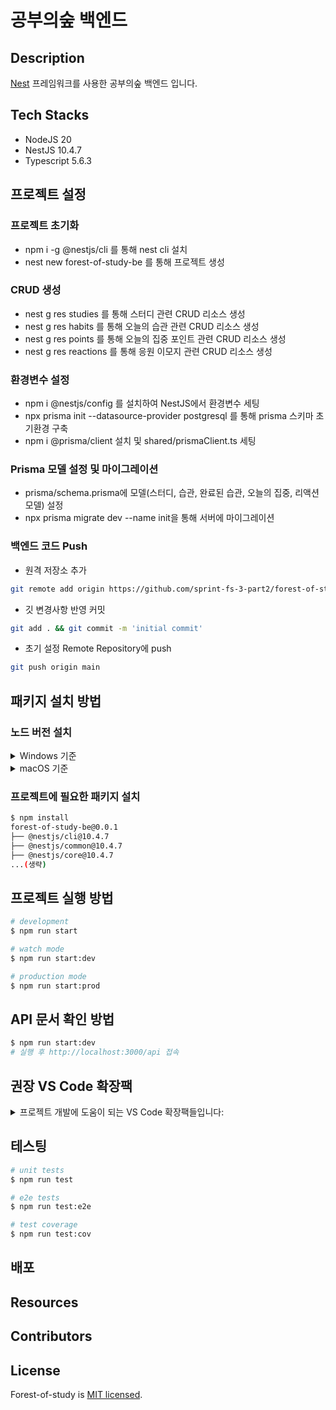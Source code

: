 # 공부의숲 백엔드

## Description

[Nest](https://github.com/nestjs/nest) 프레임워크를 사용한 공부의숲 백엔드 입니다.

## Tech Stacks

- NodeJS 20
- NestJS 10.4.7
- Typescript 5.6.3

## 프로젝트 설정

### 프로젝트 초기화

- npm i -g @nestjs/cli 를 통해 nest cli 설치
- nest new forest-of-study-be 를 통해 프로젝트 생성

### CRUD 생성

- nest g res studies 를 통해 스터디 관련 CRUD 리소스 생성
- nest g res habits 를 통해 오늘의 습관 관련 CRUD 리소스 생성
- nest g res points 를 통해 오늘의 집중 포인트 관련 CRUD 리소스 생성
- nest g res reactions 를 통해 응원 이모지 관련 CRUD 리소스 생성

### 환경변수 설정

- npm i @nestjs/config 를 설치하여 NestJS에서 환경변수 세팅
- npx prisma init --datasource-provider postgresql 를 통해 prisma 스키마 초기환경 구축
- npm i @prisma/client 설치 및 shared/prismaClient.ts 세팅

### Prisma 모델 설정 및 마이그레이션

- prisma/schema.prisma에 모델(스터디, 습관, 완료된 습관, 오늘의 집중, 리액션 모델) 설정
- npx prisma migrate dev --name init을 통해 서버에 마이그레이션

### 백엔드 코드 Push

- 원격 저장소 추가

```bash
git remote add origin https://github.com/sprint-fs-3-part2/forest-of-study-be.git
```

- 깃 변경사항 반영 커밋

```bash
git add . && git commit -m 'initial commit'
```

- 초기 설정 Remote Repository에 push

```bash
git push origin main
```

## 패키지 설치 방법

### 노드 버전 설치

<details>
<summary>Windows 기준</summary>

- Windows 11 : Windows 설정(단축키 : Win+i) - 앱 - 앱 및 기능 - 설치된 node 버전 제거
- Windows 10 이하 : Windows 검색(단축키 : Win+s) - 제어판 검색 - 프로그램 제거 - 설치된 node 버전 제거
- nvm(node version manager) 설치하기 : [nvm-setup.exe](https://github.com/coreybutler/nvm-windows/releases/download/1.1.12/nvm-setup.zip) 내려받아 nvm 설치(꽌리자 권한으로 설치)
- git bash에서 nvm 사용가능 여부 확인

  ```bash
  $ nvm -v
  0.40.1
  ```

- nvm으로 노드 버전 설치(.nvmrc에 기재된 버전으로 노드 설치)

  ```bash
  $ nvm install
  Found '${workspace}/.nvmrc' with version <20>
  Downloading and installing node v20.18.0...
  Downloading https://nodejs.org/dist/v20.18.0/node-v20.18.0-linux-x64.tar.xz...
  Computing checksum with sha256sum
  Checksums matched!
  Now using node v20.18.0 (npm v10.8.2)
  Creating default alias: default -> 20 (-> v20.18.0)
  $ nvm use
  Found '${workspace}/.nvmrc' with version <20>
  Now using node v20.18.0 (npm v10.8.2)
  ```

</details>

<details>
<summary>macOS 기준</summary>

- 터미널에서 brew uninstall node를 통해 기존 node 버전 삭제
- 터미널에서 아래 코드 중 하나를 선택하여 nvm 설치

  ```bash
  $ curl -o- https://raw.githubusercontent.com/nvm-sh/nvm/v0.40.1/install.sh | bash
  => Downloading nvm from git to '~/.nvm'
  ...
  $ wget -qO- https://raw.githubusercontent.com/nvm-sh/nvm/v0.40.1/install.sh | bash
  => Downloading nvm from git to '~/.nvm'
  ...
  ```

- vi ~/.zshrc 열어서 맨 아래에 아래 스크립트 추가

  ```zsh
  export NVM_DIR="$HOME/.nvm"
    [ -s "$NVM_DIR/nvm.sh" ] && \. "$NVM_DIR/nvm.sh"  # This loads nvm
    [ -s "$NVM_DIR/bash_completion" ] && \. "$NVM_DIR/bash_completion"  # This loads nvm bash_completion
  ```

- nvm 사용가능 여부 확인

  ```bash
  $ command -v nvm
  0.40.1
  ```

- nvm으로 노드 버전 설치(.nvmrc에 기재된 버전으로 노드 설치)

  ```bash
  $ nvm install
  Found '${workspace}/.nvmrc' with version <20>
  Downloading and installing node v20.18.0...
  Downloading https://nodejs.org/dist/v20.18.0/node-v20.18.0-linux-x64.tar.xz...
  Computing checksum with sha256sum
  Checksums matched!
  Now using node v20.18.0 (npm v10.8.2)
  Creating default alias: default -> 20 (-> v20.18.0)
  $ nvm use
  Found '${workspace}/.nvmrc' with version <20>
  Now using node v20.18.0 (npm v10.8.2)
  ```

</details>

### 프로젝트에 필요한 패키지 설치

```bash
$ npm install
forest-of-study-be@0.0.1
├── @nestjs/cli@10.4.7
├── @nestjs/common@10.4.7
├── @nestjs/core@10.4.7
...(생략)
```

## 프로젝트 실행 방법

```bash
# development
$ npm run start

# watch mode
$ npm run start:dev

# production mode
$ npm run start:prod
```

## API 문서 확인 방법

```bash
$ npm run start:dev
# 실행 후 http://localhost:3000/api 접속
```

## 권장 VS Code 확장팩

<details>
<summary>프로젝트 개발에 도움이 되는 VS Code 확장팩들입니다:</summary>

- 코드 품질
  - [ESLint](https://marketplace.visualstudio.com/items?itemName=dbaeumer.vscode-eslint) : TypeScript/JavaScript 코드 품질과 스타일 검사
  - [Pretty TypeScript Errors](https://marketplace.visualstudio.com/items?itemName=yoavbls.pretty-ts-errors) : TypeScript 에러 메시지를 더 읽기 쉽게 표시
- 개발 생산성
  - [Prisma](https://marketplace.visualstudio.com/items?itemName=Prisma.prisma) : Prisma 스키마 파일 지원
  - [EditorConfig](https://marketplace.visualstudio.com/items?itemName=EditorConfig.EditorConfig) : 일관된 코딩 스타일 유지
  - [Code Spell Checker](https://marketplace.visualstudio.com/items?itemName=streetsidesoftware.code-spell-checker) : 코드 내 영문 스펠링 체크
- TODO 관리
  - [TODO Tree](https://marketplace.visualstudio.com/items?itemName=Gruntfuggly.todo-tree) : TODO/FIXME 등 주석 하이라이트 및 트리뷰
  - [TODO Highlight](https://marketplace.visualstudio.com/items?itemName=wayou.vscode-todo-highlight) : TODO/FIXME 등 주석 하이라이트
- Git
  - [Gitmoji](https://marketplace.visualstudio.com/items?itemName=seatonjiang.gitmoji-vscode) : 커밋 메시지에 이모지 추가 지원

</details>

## 테스팅

```bash
# unit tests
$ npm run test

# e2e tests
$ npm run test:e2e

# test coverage
$ npm run test:cov
```

## 배포

## Resources

## Contributors

## License

Forest-of-study is [MIT licensed](https://github.com/sprint-fs-3-part2/forest-of-study-be).
